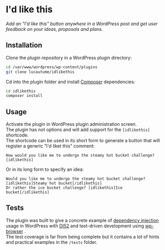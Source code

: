 # I'd like this

*Add an "I'd like this" button anywhere in a WordPress post and get user feedback on your ideas, proposals and plans.*

## Installation
Clone the plugin repository in a WordPress plugin directory:

```bash
cd /var/www/wordpress/wp-content/plugins
git clone lucautume/idlikethis
```

Cd into the plugin folder and install [Composer](https://getcomposer.org/) dependencies:

```bash
cd idlikethis
composer install
```

## Usage
Activate the plugin in WordPress plugin administration screen.  
The plugin has not options and will add support for the `[idlikethis]` shortcode.  
The shortcode can be used in its short form to generate a button that will register a generic "I'd liket this" comment:

```
How would you like me to undergo the steamy hot bucket challenge? [idlikethis]
```

Or in its long form to specify an idea:

```
Would you like me to undergo the steamy hot bucket challenge? [idlikethis]Steamy hot bucket[/idlikethis]
Or rather the ice bucket challenge? [idlikethis]Ice bucket[/idlikethis]
```

## Tests
The plugin was built to give a concrete example of [dependency injection](https://en.wikipedia.org/wiki/Dependency_injection "Dependency injection - Wikipedia, the free encyclopedia") usage in WordPress with  [DI52](https://github.com/lucatume/DI52) and test-driven development using [wp-browser](https://github.com/lucatume/wp-browser "lucatume/wp-browser · GitHub")
.  
The test coverage is far from being complete but it contains a lot of hints and practical examples in the `/tests` folder.

